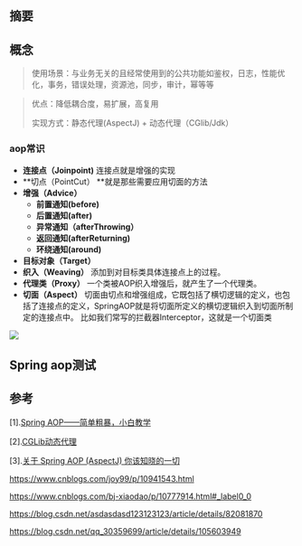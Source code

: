 ## 摘要

## 概念

> 使用场景：与业务无关的且经常使用到的公共功能如鉴权，日志，性能优化，事务，错误处理，资源池，同步，审计，幂等等

>  优点：降低耦合度，易扩展，高复用
>
>  实现方式：静态代理(AspectJ) + 动态代理（CGlib/Jdk）

### aop常识

- **连接点（Joinpoint)**  连接点就是增强的实现
- **切点（PointCut） **就是那些需要应用切面的方法 
- **增强（Advice）** 
  - **前置通知(before)**
  - **后置通知(after)**
  - **异常通知（afterThrowing）**
  - **返回通知(afterReturning)**
  - **环绕通知(around)**
- **目标对象（Target）**
- **织入（Weaving）** 添加到对目标类具体连接点上的过程。
- **代理类（Proxy）** 一个类被AOP织入增强后，就产生了一个代理类。
- **切面（Aspect）** 切面由切点和增强组成，它既包括了横切逻辑的定义，也包括了连接点的定义，SpringAOP就是将切面所定义的横切逻辑织入到切面所制定的连接点中。
  比如我们常写的拦截器Interceptor，这就是一个切面类

![](https://gitee.com/BothSavage/PicGo/raw/master/20201230134938.png)



## Spring aop测试

## 参考

[1].[Spring AOP——简单粗暴，小白教学](https://blog.csdn.net/qq_41981107/article/details/87920537)

[2].[CGLib动态代理](https://www.cnblogs.com/wyq1995/p/10945034.html)

[3].[关于 Spring AOP (AspectJ) 你该知晓的一切](https://zhuanlan.zhihu.com/p/25522841)

https://www.cnblogs.com/joy99/p/10941543.html

https://www.cnblogs.com/bj-xiaodao/p/10777914.html#_label0_0

https://blog.csdn.net/asdasdasd123123123/article/details/82081870

https://blog.csdn.net/qq_30359699/article/details/105603949